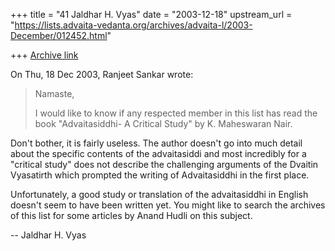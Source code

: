 +++
title = "41 Jaldhar H. Vyas"
date = "2003-12-18"
upstream_url = "https://lists.advaita-vedanta.org/archives/advaita-l/2003-December/012452.html"

+++
[Archive link](https://lists.advaita-vedanta.org/archives/advaita-l/2003-December/012452.html)

On Thu, 18 Dec 2003, Ranjeet Sankar wrote:

> Namaste,
>
> I would like to know if any respected member in this list has read the
> book "Advaitasiddhi- A Critical Study" by K. Maheswaran Nair.
>

Don't bother, it is fairly useless.  The author doesn't go into much
detail about the specific contents of the advaitasiddi and most incredibly
for a "critical study" does not describe the challenging arguments of the
Dvaitin Vyasatirth which prompted the writing of Advaitasiddhi in the
first place.

Unfortunately, a good study or translation of the advaitasiddhi in English
doesn't seem to have been written yet.  You might like to search the
archives of this list for some articles by Anand Hudli on this subject.

-- 
Jaldhar H. Vyas <jaldhar at braincells.com>

